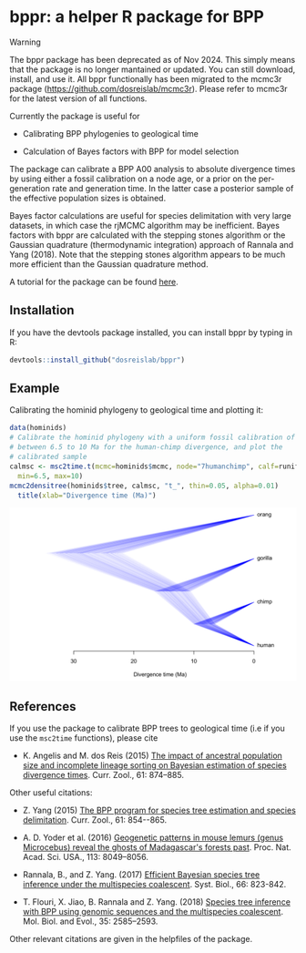 # bppr: a helper R package for BPP

> [!WARNING]
> The bppr package has been deprecated as of Nov 2024. This simply means that the package is no longer mantained or updated. You can still download, install, and use it. All bppr functionally has been migrated to the mcmc3r package (https://github.com/dosreislab/mcmc3r). Please refer to mcmc3r for the latest version of all functions.

Currently the package is useful for

* Calibrating BPP phylogenies to geological time

* Calculation of Bayes factors with BPP for model selection

The package can calibrate a BPP A00 analysis to absolute divergence times by using either a fossil calibration on a node age, or a prior on the per-generation rate and generation time. In the latter case a posterior sample of the effective population sizes is obtained.

Bayes factor calculations are useful for species delimitation with very large datasets, in which case the rjMCMC algorithm may be inefficient. Bayes factors with bppr are calculated with the stepping stones algorithm or the Gaussian quadrature (thermodynamic integration) approach of Rannala and Yang (2018). Note that the stepping stones algorithm appears to be much more efficient than the Gaussian quadrature method.

A tutorial for the package can be found [here](https://dosreislab.github.io/2018/08/31/bppr.html).

## Installation

If you have the devtools package installed, you can install bppr by typing in R:

```R
devtools::install_github("dosreislab/bppr")
```

## Example
Calibrating the hominid phylogeny to geological time and plotting it:

```R
data(hominids)
# Calibrate the hominid phylogeny with a uniform fossil calibration of
# between 6.5 to 10 Ma for the human-chimp divergence, and plot the
# calibrated sample
calmsc <- msc2time.t(mcmc=hominids$mcmc, node="7humanchimp", calf=runif,
  min=6.5, max=10)
mcmc2densitree(hominids$tree, calmsc, "t_", thin=0.05, alpha=0.01)
  title(xlab="Divergence time (Ma)")
```

![](/figs/apes.png)

## References

If you use the package to calibrate BPP trees to geological time (i.e if you use the `msc2time` functions), please cite

* K. Angelis and M. dos Reis (2015) [The impact of ancestral population size and incomplete lineage sorting on Bayesian estimation of species divergence times](https://doi.org/10.1093/czoolo/61.5.874). Curr. Zool., 61: 874–885.

Other useful citations:

* Z. Yang (2015) [The BPP program for species tree estimation and species delimitation](https://doi.org/10.1093/czoolo/61.5.854). Curr. Zool., 61: 854--865.

* A. D. Yoder et al. (2016) [Geogenetic patterns in mouse lemurs (genus Microcebus) reveal the ghosts of Madagascar's forests past](https://doi.org/10.1073/pnas.1601081113). Proc. Nat. Acad. Sci. USA., 113: 8049–8056.

* Rannala, B., and Z. Yang. (2017) [Efficient Bayesian species tree inference under the multispecies coalescent](https://doi.org/10.1093/sysbio/syw119). Syst. Biol., 66: 823-842.

* T. Flouri, X. Jiao, B. Rannala and Z. Yang. (2018) [Species tree inference with BPP using genomic sequences and the multispecies coalescent](https://doi.org/10.1093/molbev/msy147). Mol. Biol. and Evol., 35: 2585–2593.

Other relevant citations are given in the helpfiles of the package.
